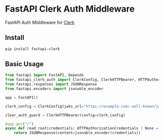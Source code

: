 # FastAPI Clerk Auth Middleware


FastAPI Auth Middleware for [Clerk](https://clerk.com)

## Install
```bash
pip install fastapi-clerk
```

## Basic Usage
```python
from fastapi import FastAPI, Depends
from fastapi_clerk_auth import ClerkConfig, ClerkHTTPBearer, HTTPAuthorizationCredentials
from fastapi.responses import JSONResponse
from fastapi.encoders import jsonable_encoder

app = FastAPI()

clerk_config = ClerkConfig(jwks_url="https://example.com/.well-known/jwks.json") # Use your Clerk JWKS endpoint

clear_auth_guard = ClerkHTTPBearer(config=clerk_config)

@app.get("/")
async def read_root(credentials: HTTPAuthorizationCredentials | None = Depends(clear_auth_guard)):
    return JSONResponse(content=jsonable_encoder(credentials))
```